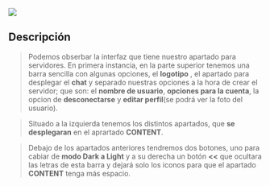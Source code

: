 ![](https://i.imgur.com/4YA6V42.png)

## Descripción

> Podemos obserbar la interfaz que tiene nuestro apartado para servidores.
En primera instancia, en la parte superior tenemos una barra sencilla con algunas opciones, el **logotipo** , el apartado para desplegar el **chat** y separado nuestras opciones a la hora de crear el servidor; que son: el **nombre de usuario**, **opciones para la cuenta**, la opcion de **desconectarse** y **editar perfil**(se podrá ver la foto del usuario).

>Situado a la izquierda tenemos los distintos apartados, que **se desplegaran** en el aprartado **CONTENT**.

>Debajo de los apartados anteriores tendremos dos botones, uno para cabiar de **modo Dark a Light** y a su derecha un botón **<<** que ocultara las letras de esta barra y dejará solo los iconos para que el apartado **CONTENT** tenga más espacio.
